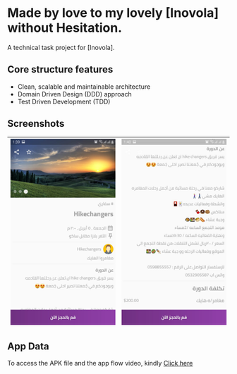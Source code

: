 
# Made by love to my lovely [Inovola]  without Hesitation.

<p>A technical task project for [Inovola].</p>

## Core structure features

 - Clean, scalable and maintainable architecture
 - Domain Driven Design (DDD) approach
 - Test Driven Development (TDD)

## Screenshots
| ![Screenshot 1](https://github.com/ziyadmansy/inovola-task-flutter/blob/master/screenshot_2.jpeg?raw=true) | ![Screenshot 2](https://github.com/ziyadmansy/inovola-task-flutter/blob/master/screenshot_1.jpeg?raw=true) |
|--|--|
## App Data
To access the APK file and the app flow video, kindly [Click here](https://drive.google.com/drive/folders/1m-LkBzpNly2ERJ5J4QJ_zms1-zMyi1KS?usp=share_link)

